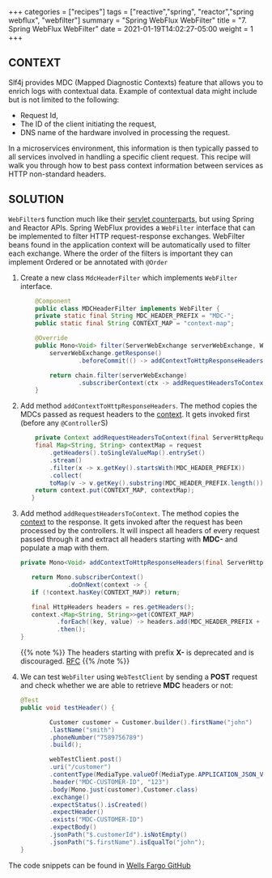 +++
categories = ["recipes"]
tags = ["reactive","spring", "reactor","spring webflux", "webfilter"]
summary = "Spring WebFlux WebFilter"
title = "7. Spring WebFlux WebFilter"
date = 2021-01-19T14:02:27-05:00
weight = 1
+++

## CONTEXT
Slf4j provides MDC (Mapped Diagnostic Contexts) feature that allows you to enrich logs with contextual data.
Example of contextual data might include but is not limited to the following:

* Request Id,
* The ID of the client initiating the request,
* DNS name of the hardware involved in processing the request.

In a microservices environment, this information is then typically passed to all services involved in handling a specific client request.
This recipe will walk you through how to best pass context information between services as HTTP non-standard headers.

## SOLUTION

`WebFilter`s function much like their [servlet counterparts](https://www.oracle.com/java/technologies/filters.html), but using Spring
and Reactor APIs. Spring WebFlux provides a `WebFilter` interface that can be implemented to filter HTTP request-response exchanges. WebFilter beans found in the application context will be automatically used to filter each exchange.
Where the order of the filters is important they can implement Ordered or be annotated with `@Order`

1. Create a new class `MdcHeaderFilter` which implements `WebFilter` interface.

    ```java
        @Component
        public class MDCHeaderFilter implements WebFilter {
        private static final String MDC_HEADER_PREFIX = "MDC-";
        public static final String CONTEXT_MAP = "context-map";
    
        @Override
        public Mono<Void> filter(ServerWebExchange serverWebExchange, WebFilterChain chain) {
            serverWebExchange.getResponse()
                    .beforeCommit(() -> addContextToHttpResponseHeaders(serverWebExchange.getResponse()));
    
            return chain.filter(serverWebExchange)
                    .subscriberContext(ctx -> addRequestHeadersToContext(serverWebExchange.getRequest(), ctx));
        }
    ```
1. Add method `addContextToHttpResponseHeaders`. The method copies the MDCs passed as request headers to the [context](https://projectreactor.io/docs/core/release/reference/#context).
   It gets invoked first (before any `@Controller`S)

    ```java
        private Context addRequestHeadersToContext(final ServerHttpRequest request, final Context context) {
        final Map<String, String> contextMap = request
            .getHeaders().toSingleValueMap().entrySet()
            .stream()
            .filter(x -> x.getKey().startsWith(MDC_HEADER_PREFIX))
            .collect(
            toMap(v -> v.getKey().substring(MDC_HEADER_PREFIX.length()), Map.Entry::getValue));
        return context.put(CONTEXT_MAP, contextMap);
       }
    ``` 

1. Add method `addRequestHeadersToContext`. The method copies the [context](https://projectreactor.io/docs/core/release/reference/#context) to the response. It 
   gets invoked after the request has been processed by the controllers. It will inspect all headers of every request passed through it and 
   extract all headers starting with **MDC-** and populate a map with them. 
     
    ```java
    private Mono<Void> addContextToHttpResponseHeaders(final ServerHttpResponse res) {
    
       return Mono.subscriberContext()
                 .doOnNext(context -> {
       if (!context.hasKey(CONTEXT_MAP)) return;
    
       final HttpHeaders headers = res.getHeaders();
       context.<Map<String, String>>get(CONTEXT_MAP)
              .forEach((key, value) -> headers.add(MDC_HEADER_PREFIX + key, value));})
              .then();
    } 
    ``` 

    {{% note  %}}
      The headers starting with prefix **X-** is deprecated and is discouraged. [RFC](https://tools.ietf.org/html/rfc6648)
    {{% /note  %}}

1. We can test `WebFilter` using `WebTestClient` by sending a **POST** request and check whether we are able to retrieve
   **MDC** headers or not:
   
    ```java
    @Test
    public void testHeader() {
    
            Customer customer = Customer.builder().firstName("john")
            .lastName("smith")
            .phoneNumber("7589756789")
            .build();
    
            webTestClient.post()
            .uri("/customer")
            .contentType(MediaType.valueOf(MediaType.APPLICATION_JSON_VALUE))
            .header("MDC-CUSTOMER-ID", "123")
            .body(Mono.just(customer),Customer.class)
            .exchange()
            .expectStatus().isCreated()
            .expectHeader()
            .exists("MDC-CUSTOMER-ID")
            .expectBody()
            .jsonPath("$.customerId").isNotEmpty()
            .jsonPath("$.firstName").isEqualTo("john");
    }       
    ```
The code snippets can be found in [Wells Fargo GitHub](https://)   